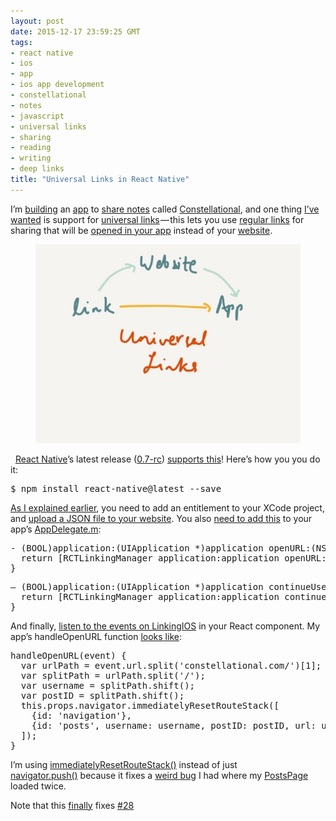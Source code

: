 ```yaml
---
layout: post
date: 2015-12-17 23:59:25 GMT
tags:
- react native
- ios
- app
- ios app development
- constellational
- notes
- javascript
- universal links
- sharing
- reading
- writing
- deep links
title: "Universal Links in React Native"
---
```

<p>I’m <a href="http://github.com/constellational">building</a> an <a href="http://github.com/constellational/iOS">app</a> to <a href="http://arpith.co/post/134539082857/sharing-a-post">share notes</a> called <a href="http://constellational.com/">Constellational</a>, and one thing <a href="https://github.com/constellational/iOS/issues/28">I’ve wanted</a> is support for <a href="https://developer.apple.com/library/ios/documentation/General/Conceptual/AppSearch/UniversalLinks.html">universal links</a> — this lets you use <a href="http://arpith.co/post/134800526522/deep-links-in-react-native">regular links</a> for sharing that will be <a href="http://arpith.co/post/135064653482/from-website-to-app">opened in your app</a> instead of your <a href="http://arpith.co/post/134265953082/server-side-react-ejs">website</a>.</p><figure class="tmblr-full" data-orig-height="600" data-orig-width="800"><img src="/images/fd72943f43c3c64456a1f649b388d0aa8f9fbd8911d773e9b05cca8b692d39af.jpg" data-orig-height="600" data-orig-width="800"></figure><p>&nbsp; <a href="https://facebook.github.io/react-native/">React Native</a>’s latest release (<a href="https://github.com/facebook/react-native/releases/tag/v0.17.0-rc">0.7-rc</a>) <a href="https://github.com/facebook/react-native/commit/f4c286f7ac0665edc3027e952d3b445703918c9c">supports this</a>! Here’s how you you do it:</p><pre>$ npm install react-native@latest --save</pre><p><a href="http://arpith.co/post/133201714402/using-a-link-to-sign-in-to-your-app">As I explained earlier</a>, you need to add an entitlement to your XCode project, and <a href="http://arpith.co/post/133275553207/your-babys-first-word-will-be-json">upload a JSON file to your website</a>. You also <a href="https://facebook.github.io/react-native/docs/linkingios.html">need to add this</a> to your app’s <a href="https://github.com/constellational/iOS/blob/b63096b59267e7ff1070a42866e7e73b6f5aa9e4/iOS/AppDelegate.m">AppDelegate.m</a>:</p><pre>- (BOOL)application:(UIApplication *)application openURL:(NSURL *)url sourceApplication:(NSString *)sourceApplication annotation:(id)annotation {<br> &nbsp;return [RCTLinkingManager application:application openURL:url sourceApplication:sourceApplication annotation:annotation];<br>}</pre><pre>— (BOOL)application:(UIApplication *)application continueUserActivity:(NSUserActivity *)userActivity restorationHandler:(void (^)(NSArray * _Nullable))restorationHandler {<br> &nbsp;return [RCTLinkingManager application:application continueUserActivity:userActivity restorationHandler:restorationHandler];<br>}</pre><p>And finally, <a href="http://arpith.co/post/134800526522/deep-links-in-react-native">listen to the events on LinkingIOS</a> in your React component. My app’s handleOpenURL function <a href="https://github.com/constellational/iOS/blob/6b701edb1465332b955a8295cb80c7b440769f2d/components/NavPage.js">looks like</a>:</p><pre>handleOpenURL(event) {<br> &nbsp;var urlPath = event.url.split('constellational.com/')[1];<br> &nbsp;var splitPath = urlPath.split('/');<br> &nbsp;var username = splitPath.shift();<br> &nbsp;var postID = splitPath.shift(); <br> &nbsp;this.props.navigator.immediatelyResetRouteStack([<br> &nbsp; &nbsp;{id: 'navigation'},<br> &nbsp; &nbsp;{id: 'posts', username: username, postID: postID, url: urlPath}<br> &nbsp;]);<br>}</pre><p>I’m using <a href="http://arpith.co/post/134471382857/more-navigation-in-react-native">immediatelyResetRouteStack()</a> instead of just <a href="https://facebook.github.io/react-native/docs/navigator.html">navigator.push()</a>&nbsp;because it fixes a <a href="https://github.com/constellational/iOS/issues/64">weird bug</a> I had where my <a href="http://arpith.co/post/134595293672/reading-everyone-you-love">PostsPage</a> loaded twice.</p><p>Note that this <a href="http://arpith.co/post/133201714402/using-a-link-to-sign-in-to-your-app">finally</a> fixes <a href="https://github.com/constellational/iOS/issues/28">#28</a></p>